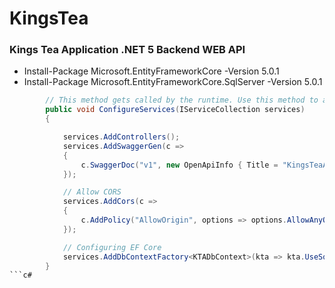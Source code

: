 # KingsTea
<H3> Kings Tea Application .NET 5 Backend WEB API</H3>

<ul>
  <li>
    Install-Package Microsoft.EntityFrameworkCore -Version 5.0.1
  </li>
    <li>
    Install-Package Microsoft.EntityFrameworkCore.SqlServer -Version 5.0.1
  </li>   
</ul>

</hr>

```c#
        // This method gets called by the runtime. Use this method to add services to the container.
        public void ConfigureServices(IServiceCollection services)
        {

            services.AddControllers();
            services.AddSwaggerGen(c =>
            {
                c.SwaggerDoc("v1", new OpenApiInfo { Title = "KingsTeaApp", Version = "v1" });
            });

            // Allow CORS
            services.AddCors(c =>
            {
                c.AddPolicy("AllowOrigin", options => options.AllowAnyOrigin());
            });

            // Configuring EF Core
            services.AddDbContextFactory<KTADbContext>(kta => kta.UseSqlServer(Configuration["DefaultConnection"]));            
        }
```c#
